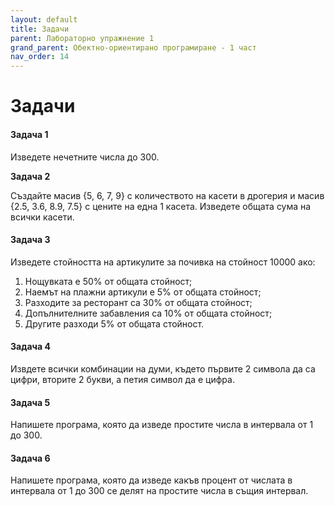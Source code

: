 ```yaml
---
layout: default
title: Задачи
parent: Лабораторно упражнение 1
grand_parent: Обектно-ориентирано програмиране - 1 част
nav_order: 14
---
```

# Задачи

#### Задача 1

Изведете нечетните числа до 300.

**Задача 2**

Създайте масив {5, 6, 7, 9} с количеството на касети в дрогерия и масив {2.5, 3.6, 8.9, 7.5} с цените на една 1 касета. Изведете общата сума на всички касети.

#### Задача 3

Изведете стойността на артикулите за почивка на стойност 10000 ако:

1. Нощувката е 50% от общата стойност;
2. Наемът на плажни артикули е 5% от общата стойност;
3. Разходите за ресторант са 30% от общата стойност;
4. Допълнителните забавления са 10% от общата стойност;
5. Другите разходи 5% от общата стойност.

#### Задача 4

Извдете всички комбинации на думи, където първите 2 символа да са цифри, вторите 2 букви, а петия символ да е цифра.

#### Задача 5

Напишете програма, която да изведе простите числа в интервала от 1 до 300.

#### Задача 6

Напишете програма, която да изведе какъв процент от числата в интервала от 1 до 300 се делят на простите числа в същия интервал.
